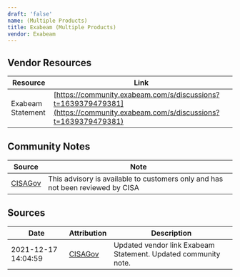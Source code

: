 ```yaml
---
draft: 'false'
name: (Multiple Products)
title: Exabeam (Multiple Products)
vendor: Exabeam
---
```


## Vendor Resources
| Resource | Link |
| --- | --- |
| Exabeam Statement | [https://community.exabeam.com/s/discussions?t=1639379479381](https://community.exabeam.com/s/discussions?t=1639379479381) |


## Community Notes
| Source | Note |
| --- | --- |
| [CISAGov](https://raw.githubusercontent.com/cisagov/log4j-affected-db/develop/README.md) | This advisory is available to customers only and has not been reviewed by CISA |

## Sources
| Date | Attribution | Description |
| --- | --- | --- |
| 2021-12-17 14:04:59 | [CISAGov](https://raw.githubusercontent.com/cisagov/log4j-affected-db/develop/README.md) | Updated vendor link Exabeam Statement. Updated community note.  |

